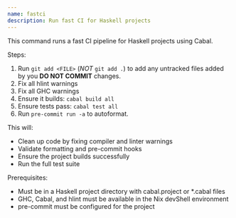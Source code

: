 ```yaml
---
name: fastci
description: Run fast CI for Haskell projects
---
```


This command runs a fast CI pipeline for Haskell projects using Cabal.

Steps:
1. Run `git add <FILE>` (*NOT* `git add .`) to add any untracked files added by you **DO NOT COMMIT** changes.
2. Fix all hlint warnings
3. Fix all GHC warnings
4. Ensure it builds: `cabal build all`
5. Ensure tests pass: `cabal test all`
6. Run `pre-commit run -a` to autoformat.

This will:
- Clean up code by fixing compiler and linter warnings
- Validate formatting and pre-commit hooks
- Ensure the project builds successfully
- Run the full test suite

Prerequisites:
- Must be in a Haskell project directory with cabal.project or *.cabal files
- GHC, Cabal, and hlint must be available in the Nix devShell environment
- pre-commit must be configured for the project
